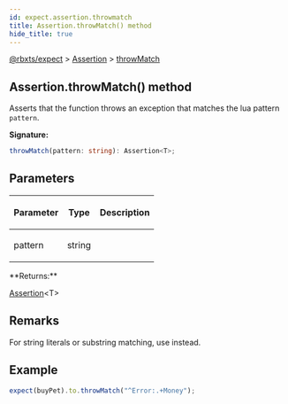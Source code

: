 ```yaml
---
id: expect.assertion.throwmatch
title: Assertion.throwMatch() method
hide_title: true
---
```


[@rbxts/expect](./expect.md) &gt; [Assertion](./expect.assertion.md) &gt; [throwMatch](./expect.assertion.throwmatch.md)

## Assertion.throwMatch() method

Asserts that the function throws an exception that matches the lua pattern `pattern`<!-- -->.

**Signature:**

```typescript
throwMatch(pattern: string): Assertion<T>;
```

## Parameters

<table><thead><tr><th>

Parameter


</th><th>

Type


</th><th>

Description


</th></tr></thead>
<tbody><tr><td>

pattern


</td><td>

string


</td><td>


</td></tr>
</tbody></table>
**Returns:**

[Assertion](./expect.assertion.md)<!-- -->&lt;T&gt;

## Remarks

For string literals or substring matching, use  instead.

## Example


```ts
expect(buyPet).to.throwMatch("^Error:.+Money");
```
